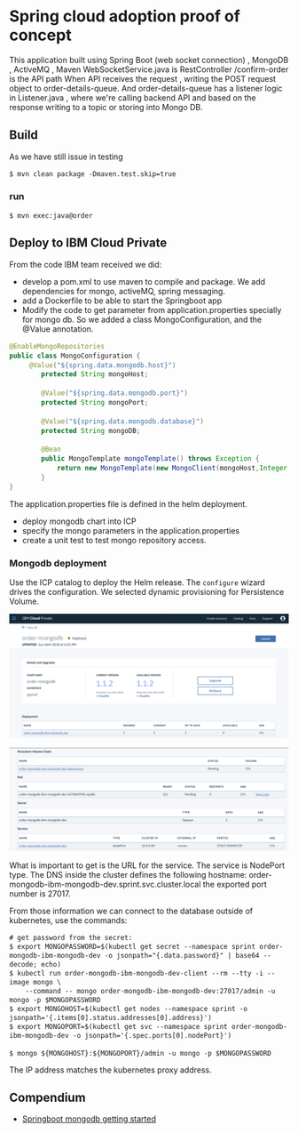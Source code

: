 # Spring cloud adoption proof of concept

This application built using Spring Boot (web socket connection) , MongoDB , ActiveMQ , Maven
WebSocketService.java is RestController
/confirm-order is the API path
When API receives the request , writing the POST request object to order-details-queue.
And order-details-queue has a listener logic in Listener.java , where we're calling backend API and based on the response writing to a topic or storing into Mongo DB.

## Build
As we have still issue in testing

```
$ mvn clean package -Dmaven.test.skip=true
```

### run
```
$ mvn exec:java@order
```

## Deploy to IBM Cloud Private
From the code IBM team received we did:
* develop a pom.xml to use maven to compile and package. We add dependencies for mongo, activeMQ, spring messaging.
* add a Dockerfile to be able to start the Springboot app
* Modify the code to get parameter from application.properties specially for mongo db. So we added a class MongoConfiguration, and the @Value annotation.
```java
@EnableMongoRepositories
public class MongoConfiguration {
	 @Value("${spring.data.mongodb.host}")
	    protected String mongoHost;

	    @Value("${spring.data.mongodb.port}")
	    protected String mongoPort;

	    @Value("${spring.data.mongodb.database}")
	    protected String mongoDB;

	    @Bean
		public MongoTemplate mongoTemplate() throws Exception {
			return new MongoTemplate(new MongoClient(mongoHost,Integer.parseInt(mongoPort)),mongoDB);
		}
}
```
The application.properties file is defined in the helm deployment.

* deploy mongodb chart into ICP
* specify the mongo parameters in the application.properties
* create a unit test to test mongo repository access.

### Mongodb deployment
Use the ICP catalog to deploy the Helm release. The `configure` wizard drives the configuration. We selected dynamic provisioning for Persistence Volume.

![](docs/mongo-dep.png)

![](docs/mongo-pvc.png)

What is important to get is the URL for the service. The service is NodePort type. The DNS inside the cluster defines the following hostname: order-mongodb-ibm-mongodb-dev.sprint.svc.cluster.local the exported port number is 27017.

From those information we can connect to the database outside of kubernetes, use the commands:
```
# get password from the secret:
$ export MONGOPASSWORD=$(kubectl get secret --namespace sprint order-mongodb-ibm-mongodb-dev -o jsonpath="{.data.password}" | base64 --decode; echo)
$ kubectl run order-mongodb-ibm-mongodb-dev-client --rm --tty -i --image mongo \
    --command -- mongo order-mongodb-ibm-mongodb-dev:27017/admin -u mongo -p $MONGOPASSWORD
$ export MONGOHOST=$(kubectl get nodes --namespace sprint -o jsonpath='{.items[0].status.addresses[0].address}')
$ export MONGOPORT=$(kubectl get svc --namespace sprint order-mongodb-ibm-mongodb-dev -o jsonpath='{.spec.ports[0].nodePort}')    

$ mongo ${MONGOHOST}:${MONGOPORT}/admin -u mongo -p $MONGOPASSWORD
```
The IP address matches the kubernetes proxy address.

## Compendium
* [Springboot mongodb getting started](https://spring.io/guides/gs/accessing-data-mongodb/)
